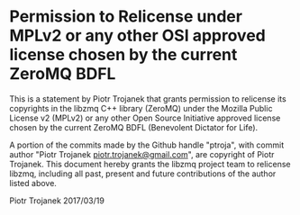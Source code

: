 # Permission to Relicense under MPLv2 or any other OSI approved license chosen by the current ZeroMQ BDFL

This is a statement by Piotr Trojanek that grants permission to relicense its
copyrights in the libzmq C++ library (ZeroMQ) under the Mozilla Public License
v2 (MPLv2) or any other Open Source Initiative approved license chosen by the
current ZeroMQ BDFL (Benevolent Dictator for Life).

A portion of the commits made by the Github handle "ptroja", with
commit author "Piotr Trojanek <piotr.trojanek@gmail.com>", are copyright of Piotr Trojanek.
This document hereby grants the libzmq project team to relicense libzmq,
including all past, present and future contributions of the author listed above.

Piotr Trojanek
2017/03/19
